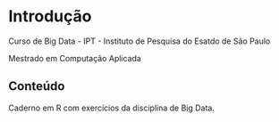 # Introdução

Curso de Big Data - IPT - Instituto de Pesquisa do Esatdo de São Paulo 

Mestrado em Computação Aplicada


## Conteúdo

Caderno em R com exercícios da disciplina de Big Data.